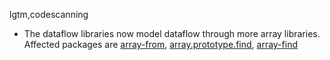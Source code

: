 lgtm,codescanning
* The dataflow libraries now model dataflow through more array libraries.
  Affected packages are
    [array-from](https://npmjs.com/package/array-from),
    [array.prototype.find](https://npmjs.com/package/array.prototype.find),
    [array-find](https://npmjs.com/package/array-find)